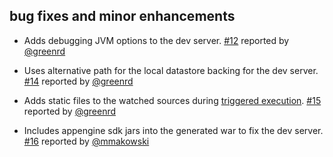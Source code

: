 ## bug fixes and minor enhancements

- Adds debugging JVM options to the dev server. [#12][12] reported by [@greenrd][@greenrd] 
- Uses alternative path for the local datastore backing for the dev server. [#14][14] reported by [@greenrd][@greenrd]
- Adds static files to the watched sources during [triggered execution][t]. [#15][15] reported by [@greenrd][@greenrd]
- Includes appengine sdk jars into the generated war to fix the dev server. [#16][16] reported by [@mmakowski][@mmakowski]

  [12]: https://github.com/sbt/sbt-appengine/issues/12
  [14]: https://github.com/sbt/sbt-appengine/issues/14
  [15]: https://github.com/sbt/sbt-appengine/issues/15
  [16]: https://github.com/sbt/sbt-appengine/issues/16
  [@mmakowski]: https://github.com/mmakowski
  [@greenrd]: https://github.com/greenrd
  [t]: http://www.scala-sbt.org/release/docs/Howto/triggered.html

